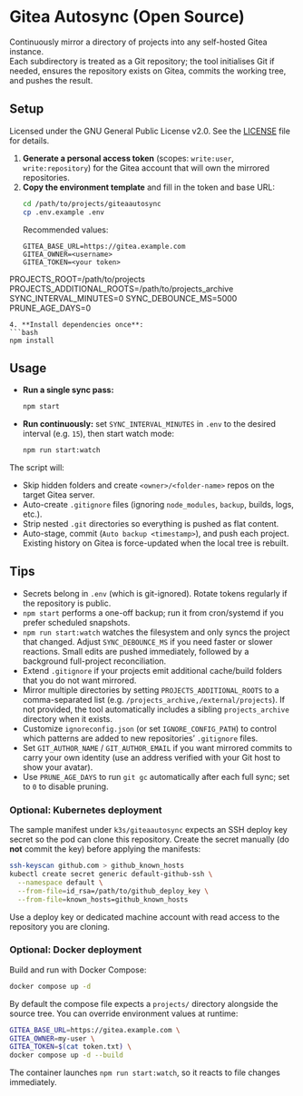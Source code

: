 # Gitea Autosync (Open Source)

Continuously mirror a directory of projects into any self-hosted Gitea instance.  
Each subdirectory is treated as a Git repository; the tool initialises Git if needed, ensures the repository exists on Gitea, commits the working tree, and pushes the result.

## Setup

Licensed under the GNU General Public License v2.0. See the [LICENSE](./LICENSE) file for details.

1. **Generate a personal access token** (scopes: `write:user`, `write:repository`) for the Gitea account that will own the mirrored repositories.
2. **Copy the environment template** and fill in the token and base URL:
   ```bash
   cd /path/to/projects/giteaautosync
   cp .env.example .env
   ```
   Recommended values:
   ```dotenv
   GITEA_BASE_URL=https://gitea.example.com
   GITEA_OWNER=<username>
   GITEA_TOKEN=<your token>
  PROJECTS_ROOT=/path/to/projects
  PROJECTS_ADDITIONAL_ROOTS=/path/to/projects_archive
  SYNC_INTERVAL_MINUTES=0
  SYNC_DEBOUNCE_MS=5000
  PRUNE_AGE_DAYS=0
   ```
4. **Install dependencies once**:
   ```bash
   npm install
   ```

## Usage

- **Run a single sync pass:**
  ```bash
  npm start
  ```
- **Run continuously:** set `SYNC_INTERVAL_MINUTES` in `.env` to the desired interval (e.g. `15`), then start watch mode:
  ```bash
  npm run start:watch
  ```

The script will:
- Skip hidden folders and create `<owner>/<folder-name>` repos on the target Gitea server.
- Auto-create `.gitignore` files (ignoring `node_modules`, `backup`, builds, logs, etc.).
- Strip nested `.git` directories so everything is pushed as flat content.
- Auto-stage, commit (`Auto backup <timestamp>`), and push each project. Existing history on Gitea is force-updated when the local tree is rebuilt.

## Tips

- Secrets belong in `.env` (which is git-ignored). Rotate tokens regularly if the repository is public.
- `npm start` performs a one-off backup; run it from cron/systemd if you prefer scheduled snapshots.
- `npm run start:watch` watches the filesystem and only syncs the project that changed. Adjust `SYNC_DEBOUNCE_MS` if you need faster or slower reactions. Small edits are pushed immediately, followed by a background full-project reconciliation.
- Extend `.gitignore` if your projects emit additional cache/build folders that you do not want mirrored.
- Mirror multiple directories by setting `PROJECTS_ADDITIONAL_ROOTS` to a comma-separated list (e.g. `/projects_archive,/external/projects`). If not provided, the tool automatically includes a sibling `projects_archive` directory when it exists.
- Customize `ignoreconfig.json` (or set `IGNORE_CONFIG_PATH`) to control which patterns are added to new repositories’ `.gitignore` files.
- Set `GIT_AUTHOR_NAME` / `GIT_AUTHOR_EMAIL` if you want mirrored commits to carry your own identity (use an address verified with your Git host to show your avatar).
- Use `PRUNE_AGE_DAYS` to run `git gc` automatically after each full sync; set to `0` to disable pruning.

### Optional: Kubernetes deployment

The sample manifest under `k3s/giteaautosync` expects an SSH deploy key secret so the pod can clone this repository. Create the secret manually (do **not** commit the key) before applying the manifests:

```bash
ssh-keyscan github.com > github_known_hosts
kubectl create secret generic default-github-ssh \
  --namespace default \
  --from-file=id_rsa=/path/to/github_deploy_key \
  --from-file=known_hosts=github_known_hosts
```

Use a deploy key or dedicated machine account with read access to the repository you are cloning.

### Optional: Docker deployment

Build and run with Docker Compose:

```bash
docker compose up -d
```

By default the compose file expects a `projects/` directory alongside the source tree. You can override environment values at runtime:

```bash
GITEA_BASE_URL=https://gitea.example.com \
GITEA_OWNER=my-user \
GITEA_TOKEN=$(cat token.txt) \
docker compose up -d --build
```

The container launches `npm run start:watch`, so it reacts to file changes immediately.
